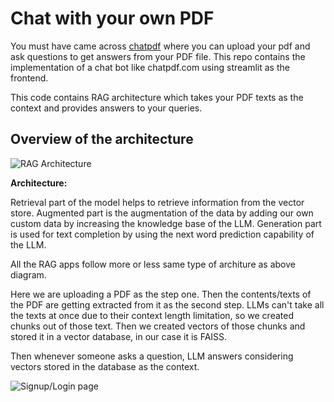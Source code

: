 # Chat with your own PDF

You must have came across [chatpdf](www.chatpdf.com) where you can upload your pdf and ask questions to get answers from your PDF file. This repo contains the implementation of a chat bot like chatpdf.com using streamlit as the frontend.

This code contains RAG architecture which takes your PDF texts as the context and provides answers to your queries.

## **Overview of the architecture**

![RAG Architecture](https://github.com/user-attachments/assets/2ef6b915-27d4-4fc0-9d62-6cdce6afd053)

**Architecture:**

Retrieval part of the model helps to retrieve information from the vector store.
Augmented part is the augmentation of the data by adding our own custom data by increasing the knowledge base of the LLM.
Generation part is used for text completion by using the next word prediction capability of the LLM.

All the RAG apps follow more or less same type of architure as above diagram.

Here we are uploading a PDF as the step one.
Then the contents/texts of the PDF are getting extracted from it as the second step.
LLMs can't take all the texts at once due to their context length limitation, so we created chunks out of those text.
Then we created vectors of those chunks and stored it in a vector database, in our case it is FAISS.

Then whenever someone asks a question, LLM answers considering vectors stored in the database as the context.

![Signup/Login page](https://github.com/user-attachments/assets/f56dd4fe-a9e5-4367-9d3b-02ced90dc5a3)






